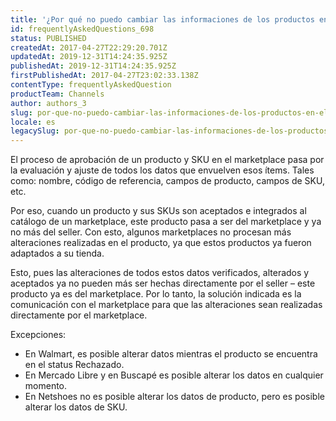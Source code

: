 ```yaml
---
title: '¿Por qué no puedo cambiar las informaciones de los productos en el marketplace?'
id: frequentlyAskedQuestions_698
status: PUBLISHED
createdAt: 2017-04-27T22:29:20.701Z
updatedAt: 2019-12-31T14:24:35.925Z
publishedAt: 2019-12-31T14:24:35.925Z
firstPublishedAt: 2017-04-27T23:02:33.138Z
contentType: frequentlyAskedQuestion
productTeam: Channels
author: authors_3
slug: por-que-no-puedo-cambiar-las-informaciones-de-los-productos-en-el-marketplace
locale: es
legacySlug: por-que-no-puedo-cambiar-las-informaciones-de-los-productos-en-el-marketplace
---
```


El proceso de aprobación de un producto y SKU en el marketplace pasa por la evaluación y ajuste de todos los datos que envuelven esos ítems. Tales como: nombre, código de referencia, campos de producto, campos de SKU, etc.

Por eso, cuando un producto y sus SKUs son aceptados e integrados al catálogo de un marketplace, este producto pasa a ser del marketplace y ya no más del seller. Con esto, algunos marketplaces no procesan más alteraciones realizadas en el producto, ya que estos productos ya fueron adaptados a su tienda.

Esto, pues las alteraciones de todos estos datos verificados, alterados y aceptados ya no pueden más ser hechas directamente por el seller &#8211; este producto ya es del marketplace. Por lo tanto, la solución indicada es la comunicación con el marketplace para que las alteraciones sean realizadas directamente por el marketplace.

Excepciones:

- En Walmart, es posible alterar datos mientras el producto se encuentra en el status Rechazado.
- En Mercado Libre y en Buscapé es posible alterar los datos en cualquier momento.
- En Netshoes no es posible alterar los datos de producto, pero es posible alterar los datos de SKU.

